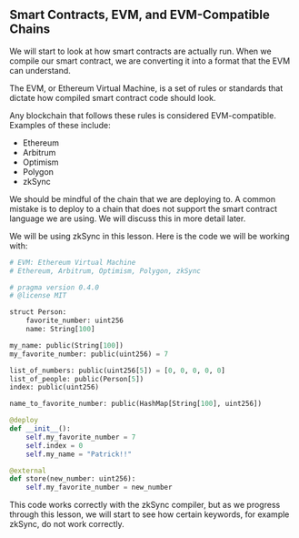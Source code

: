 ## Smart Contracts, EVM, and EVM-Compatible Chains

We will start to look at how smart contracts are actually run. When we compile our smart contract, we are converting it into a format that the EVM can understand.

The EVM, or Ethereum Virtual Machine, is a set of rules or standards that dictate how compiled smart contract code should look.

Any blockchain that follows these rules is considered EVM-compatible. Examples of these include:

- Ethereum
- Arbitrum
- Optimism
- Polygon
- zkSync

We should be mindful of the chain that we are deploying to. A common mistake is to deploy to a chain that does not support the smart contract language we are using. We will discuss this in more detail later.

We will be using zkSync in this lesson. Here is the code we will be working with:

```python
# EVM: Ethereum Virtual Machine
# Ethereum, Arbitrum, Optimism, Polygon, zkSync

# pragma version 0.4.0
# @license MIT

struct Person:
    favorite_number: uint256
    name: String[100]

my_name: public(String[100])
my_favorite_number: public(uint256) = 7

list_of_numbers: public(uint256[5]) = [0, 0, 0, 0, 0]
list_of_people: public(Person[5])
index: public(uint256)

name_to_favorite_number: public(HashMap[String[100], uint256])

@deploy
def __init__():
    self.my_favorite_number = 7
    self.index = 0
    self.my_name = "Patrick!!"

@external
def store(new_number: uint256):
    self.my_favorite_number = new_number
```

This code works correctly with the zkSync compiler, but as we progress through this lesson, we will start to see how certain keywords, for example zkSync, do not work correctly.
